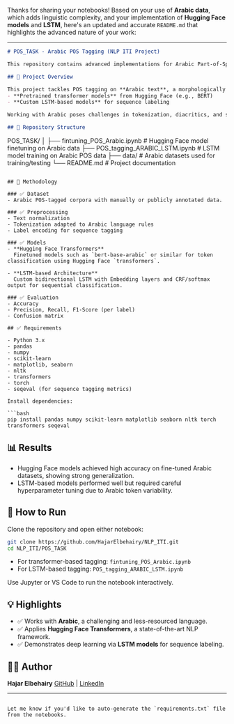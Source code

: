 Thanks for sharing your notebooks! Based on your use of **Arabic data**, which adds linguistic complexity, and your implementation of **Hugging Face models** and **LSTM**, here's an updated and accurate `README.md` that highlights the advanced nature of your work:

---

```markdown
# POS_TASK - Arabic POS Tagging (NLP ITI Project)

This repository contains advanced implementations for Arabic Part-of-Speech (POS) tagging developed as part of the NLP module in the ITI 9-Month AI Professional Training Program.

## 📌 Project Overview

This project tackles POS tagging on **Arabic text**, a morphologically rich and complex language. It leverages both:
- **Pretrained transformer models** from Hugging Face (e.g., BERT)
- **Custom LSTM-based models** for sequence labeling

Working with Arabic poses challenges in tokenization, diacritics, and sparse resources, making this project a non-trivial and advanced undertaking in NLP.

## 📁 Repository Structure

```

POS\_TASK/
│
├── fintuning\_POS\_Arabic.ipynb           # Hugging Face model finetuning on Arabic data
├── POS\_tagging\_ARABIC\_LSTM.ipynb        # LSTM model training on Arabic POS data
├── data/                                # Arabic datasets used for training/testing
└── README.md                            # Project documentation

````

## 🧠 Methodology

### ✅ Dataset
- Arabic POS-tagged corpora with manually or publicly annotated data.

### ✅ Preprocessing
- Text normalization
- Tokenization adapted to Arabic language rules
- Label encoding for sequence tagging

### ✅ Models
- **Hugging Face Transformers**  
  Finetuned models such as `bert-base-arabic` or similar for token classification using Hugging Face `transformers`.

- **LSTM-based Architecture**  
  Custom bidirectional LSTM with Embedding layers and CRF/softmax output for sequential classification.

### ✅ Evaluation
- Accuracy
- Precision, Recall, F1-Score (per label)
- Confusion matrix

## ✅ Requirements

- Python 3.x
- pandas
- numpy
- scikit-learn
- matplotlib, seaborn
- nltk
- transformers
- torch
- seqeval (for sequence tagging metrics)

Install dependencies:

```bash
pip install pandas numpy scikit-learn matplotlib seaborn nltk torch transformers seqeval
````

## 📊 Results

* Hugging Face models achieved high accuracy on fine-tuned Arabic datasets, showing strong generalization.
* LSTM-based models performed well but required careful hyperparameter tuning due to Arabic token variability.

## 🚀 How to Run

Clone the repository and open either notebook:

```bash
git clone https://github.com/HajarElbehairy/NLP_ITI.git
cd NLP_ITI/POS_TASK
```

* For transformer-based tagging: `fintuning_POS_Arabic.ipynb`
* For LSTM-based tagging: `POS_tagging_ARABIC_LSTM.ipynb`

Use Jupyter or VS Code to run the notebook interactively.

## 💡 Highlights

* ✅ Works with **Arabic**, a challenging and less-resourced language.
* ✅ Applies **Hugging Face Transformers**, a state-of-the-art NLP framework.
* ✅ Demonstrates deep learning via **LSTM models** for sequence labeling.

## 👩‍💻 Author

**Hajar Elbehairy**
[GitHub](https://github.com/HajarElbehairy) | [LinkedIn](https://www.linkedin.com/in/hajar-elbehairy)

---

```

Let me know if you'd like to auto-generate the `requirements.txt` file from the notebooks.
```
